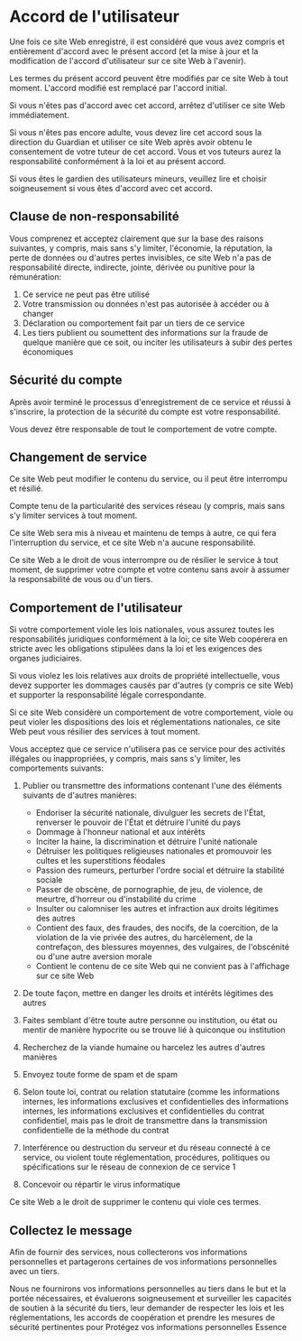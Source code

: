 # Accord de l'utilisateur

Une fois ce site Web enregistré, il est considéré que vous avez compris et entièrement d'accord avec le présent accord (et la mise à jour et la modification de l'accord d'utilisateur sur ce site Web à l'avenir).

Les termes du présent accord peuvent être modifiés par ce site Web à tout moment. L'accord modifié est remplacé par l'accord initial.

Si vous n'êtes pas d'accord avec cet accord, arrêtez d'utiliser ce site Web immédiatement.

Si vous n'êtes pas encore adulte, vous devez lire cet accord sous la direction du Guardian et utiliser ce site Web après avoir obtenu le consentement de votre tuteur de cet accord. Vous et vos tuteurs aurez la responsabilité conformément à la loi et au présent accord.

Si vous êtes le gardien des utilisateurs mineurs, veuillez lire et choisir soigneusement si vous êtes d'accord avec cet accord.

## Clause de non-responsabilité

Vous comprenez et acceptez clairement que sur la base des raisons suivantes, y compris, mais sans s'y limiter, l'économie, la réputation, la perte de données ou d'autres pertes invisibles, ce site Web n'a pas de responsabilité directe, indirecte, jointe, dérivée ou punitive pour la rémunération:

1. Ce service ne peut pas être utilisé
1. Votre transmission ou données n'est pas autorisée à accéder ou à changer
1. Déclaration ou comportement fait par un tiers de ce service
1. Les tiers publient ou soumettent des informations sur la fraude de quelque manière que ce soit, ou inciter les utilisateurs à subir des pertes économiques

## Sécurité du compte

Après avoir terminé le processus d'enregistrement de ce service et réussi à s'inscrire, la protection de la sécurité du compte est votre responsabilité.

Vous devez être responsable de tout le comportement de votre compte.

## Changement de service

Ce site Web peut modifier le contenu du service, ou il peut être interrompu et résilié.

Compte tenu de la particularité des services réseau (y compris, mais sans s'y limiter services à tout moment.

Ce site Web sera mis à niveau et maintenu de temps à autre, ce qui fera l'interruption du service, et ce site Web n'a aucune responsabilité.

Ce site Web a le droit de vous interrompre ou de résilier le service à tout moment, de supprimer votre compte et votre contenu sans avoir à assumer la responsabilité de vous ou d'un tiers.

## Comportement de l'utilisateur

Si votre comportement viole les lois nationales, vous assurez toutes les responsabilités juridiques conformément à la loi; ce site Web coopérera en stricte avec les obligations stipulées dans la loi et les exigences des organes judiciaires.

Si vous violez les lois relatives aux droits de propriété intellectuelle, vous devez supporter les dommages causés par d'autres (y compris ce site Web) et supporter la responsabilité légale correspondante.

Si ce site Web considère un comportement de votre comportement, viole ou peut violer les dispositions des lois et réglementations nationales, ce site Web peut vous résilier des services à tout moment.

Vous acceptez que ce service n'utilisera pas ce service pour des activités illégales ou inappropriées, y compris, mais sans s'y limiter, les comportements suivants:

1. Publier ou transmettre des informations contenant l'une des éléments suivants de d'autres manières:

   * Endoriser la sécurité nationale, divulguer les secrets de l'État, renverser le pouvoir de l'État et détruire l'unité du pays
   * Dommage à l'honneur national et aux intérêts
   * Inciter la haine, la discrimination et détruire l'unité nationale
   * Détruiser les politiques religieuses nationales et promouvoir les cultes et les superstitions féodales
   * Passion des rumeurs, perturber l'ordre social et détruire la stabilité sociale
   * Passer de obscène, de pornographie, de jeu, de violence, de meurtre, d'horreur ou d'instabilité du crime
   * Insulter ou calomniser les autres et infraction aux droits légitimes des autres
   * Contient des faux, des fraudes, des nocifs, de la coercition, de la violation de la vie privée des autres, du harcèlement, de la contrefaçon, des blessures moyennes, des vulgaires, de l'obscénité ou d'une autre aversion morale
   * Contient le contenu de ce site Web qui ne convient pas à l'affichage sur ce site Web

1. De toute façon, mettre en danger les droits et intérêts légitimes des autres
1. Faites semblant d'être toute autre personne ou institution, ou état ou mentir de manière hypocrite ou se trouve lié à quiconque ou institution
1. Recherchez de la viande humaine ou harcelez les autres d'autres manières
1. Envoyez toute forme de spam et de spam
1. Selon toute loi, contrat ou relation statutaire (comme les informations internes, les informations exclusives et confidentielles des informations internes, les informations exclusives et confidentielles du contrat confidentiel, mais pas le droit de transmettre dans la transmission confidentielle de la méthode du contrat
1. Interférence ou destruction du serveur et du réseau connecté à ce service, ou violent toute réglementation, procédures, politiques ou spécifications sur le réseau de connexion de ce service
1
1. Concevoir ou répartir le virus informatique

Ce site Web a le droit de supprimer le contenu qui viole ces termes.

## Collectez le message

Afin de fournir des services, nous collecterons vos informations personnelles et partagerons certaines de vos informations personnelles avec un tiers.

Nous ne fournirons vos informations personnelles au tiers dans le but et la portée nécessaires, et évaluerons soigneusement et surveiller les capacités de soutien à la sécurité du tiers, leur demander de respecter les lois et les réglementations, les accords de coopération et prendre les mesures de sécurité pertinentes pour Protégez vos informations personnelles Essence